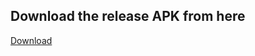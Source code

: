 ## Download the release APK from here

[Download](https://prateek-dhanuka.github.io/stock-management/app-release.apk)
